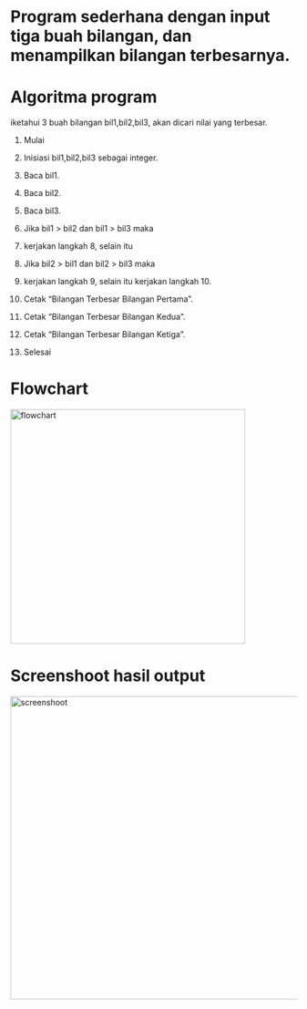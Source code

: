 # Program sederhana dengan input tiga buah bilangan, dan menampilkan bilangan terbesarnya.

# Algoritma program

iketahui 3 buah bilangan bil1,bil2,bil3, akan dicari nilai yang terbesar.

 1. Mulai

 2. Inisiasi bil1,bil2,bil3 sebagai integer.

 3. Baca bil1.

 4. Baca bil2.

 5. Baca bil3.

 6. Jika bil1 > bil2 dan bil1 > bil3 maka

 7. kerjakan langkah 8, selain itu

 8. Jika bil2 > bil1 dan bil2 > bil3 maka

 9. kerjakan langkah 9, selain itu kerjakan langkah 10.
10. Cetak “Bilangan Terbesar Bilangan Pertama”.
11. Cetak “Bilangan Terbesar Bilangan Kedua”.
12. Cetak “Bilangan Terbesar Bilangan Ketiga”.
13. Selesai

# Flowchart

<img width="412" alt="flowchart" src="https://user-images.githubusercontent.com/92905452/142389737-98846714-c384-4473-85cc-efac1045646e.png">

# Screenshoot hasil output

<img width="532" alt="screenshoot" src="https://user-images.githubusercontent.com/92905452/142390524-19f64a62-ca79-4efd-b694-7373356808d9.png">
